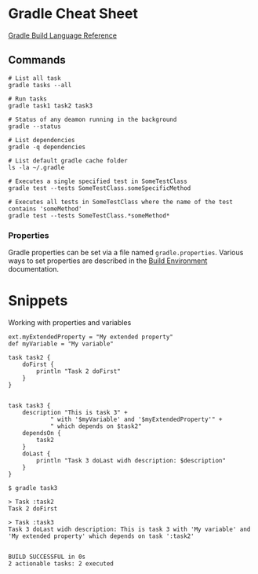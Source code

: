 Gradle Cheat Sheet
==================

[Gradle Build Language Reference](https://docs.gradle.org/current/dsl/)

Commands
--------
```
# List all task
gradle tasks --all

# Run tasks
gradle task1 task2 task3

# Status of any deamon running in the background
gradle --status

# List dependencies
gradle -q dependencies

# List default gradle cache folder
ls -la ~/.gradle

# Executes a single specified test in SomeTestClass
gradle test --tests SomeTestClass.someSpecificMethod

# Executes all tests in SomeTestClass where the name of the test contains 'someMethod'
gradle test --tests SomeTestClass.*someMethod*
```

### Properties
Gradle properties can be set via a file named `gradle.properties`. Various ways to set properties are described in the [Build Environment](https://docs.gradle.org/current/userguide/build_environment.html) documentation.


Snippets
========
Working with properties and variables
```
ext.myExtendedProperty = "My extended property"
def myVariable = "My variable"

task task2 {
    doFirst {
        println "Task 2 doFirst"
    }
}


task task3 {
    description "This is task 3" +
            " with '$myVariable' and '$myExtendedProperty'" +
            " which depends on $task2"
    dependsOn {
        task2
    }
    doLast {
        println "Task 3 doLast widh description: $description"
    }
}
```
```
$ gradle task3

> Task :task2 
Task 2 doFirst

> Task :task3 
Task 3 doLast widh description: This is task 3 with 'My variable' and 'My extended property' which depends on task ':task2'


BUILD SUCCESSFUL in 0s
2 actionable tasks: 2 executed
```
